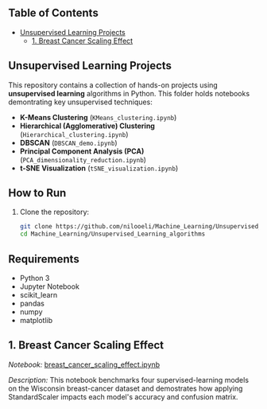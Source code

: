 ## Table of Contents

- [Unsupervised Learning Projects](#Unsupervised-learning-projects)
  - [1. Breast Cancer Scaling Effect](#1-breast-cancer-scaling-effect)

## Unsupervised Learning Projects
This repository contains a collection of hands-on projects using **unsupervised learning** algorithms in Python.
This folder holds notebooks demontrating key unsupervised techniques:

- **K-Means Clustering** (`KMeans_clustering.ipynb`)  
- **Hierarchical (Agglomerative) Clustering** (`Hierarchical_clustering.ipynb`)  
- **DBSCAN** (`DBSCAN_demo.ipynb`)  
- **Principal Component Analysis (PCA)** (`PCA_dimensionality_reduction.ipynb`)  
- **t-SNE Visualization** (`tSNE_visualization.ipynb`)

## How to Run

1. Clone the repository:
   ```bash
   git clone https://github.com/nilooeli/Machine_Learning/Unsupervised_Learning_algorithms.git
   cd Machine_Learning/Unsupervised_Learning_algorithms

## Requirements

- Python 3
- Jupyter Notebook
- scikit_learn
- pandas
- numpy
- matplotlib

## 1. Breast Cancer Scaling Effect

*Notebook:* [breast_cancer_scaling_effect.ipynb](unsupervised_learning_algorithms/breast_cancer_scaling_effect.ipynb)

*Description:* This notebook benchmarks four supervised-learning models on the Wisconsin breast-cancer dataset and demostrates how applying StandardScaler impacts each model's accuracy and confusion matrix.

